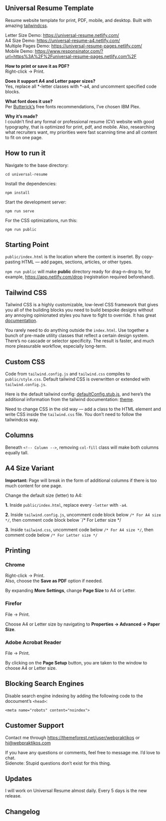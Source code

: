 Universal Resume Template
---------

Resume website template for print, PDF, mobile, and desktop. Built with amazing [tailwindcss](https://tailwindcss.com/).

Letter Size Demo: https://universal-resume.netlify.com/  
A4 Size Demo: https://universal-resume-a4.netlify.com/  
Multiple Pages Demo: https://universal-resume-pages.netlify.com/  
Mobile Demo: https://www.responsinator.com/?url=https%3A%2F%2Funiversal-resume-pages.netlify.com%2F  

**How to print or save it as PDF?**  
Right-click -> Print.

**Does it support A4 and Letter paper sizes?**  
Yes, replace all *-letter classes with *-a4, and uncomment specified code blocks.

**What font does it use?**  
Per [Butterick’s](https://practicaltypography.com/) free fonts recommendations, I’ve chosen IBM Plex.

**Why it’s made?**  
I couldn’t find any formal or professional resume (CV) website with good typography, that is optimized for print, pdf, and mobile. Also, researching what recruiters want, my priorities were fast scanning time and all content to fit on one page. 

How to run it
---------

Navigate to the base directory:

```
cd universal-resume
```

Install the dependencies:

```
npm install
```

Start the development server:

```
npm run serve
```

For the CSS optimizations, run this:

```
npm run public
```

Starting Point
---------

`public/index.html` is the location where the content is insertet. By copy-pasting HTML — add pages, sections, articles, or other types.

`npm run public` will make **public** directory ready for drag-n-drop to, for example, https://app.netlify.com/drop (registration required beforehand).

Tailwind CSS
---------

Tailwind CSS is a highly customizable, low-level CSS framework that gives you all of the building blocks you need to build bespoke designs without any annoying opinionated styles you have to fight to override. It has great [documentation](https://tailwindcss.com/docs/installation). 

You rarely need to do anything outside the `index.html`. Use together a bunch of pre-made utility classes that reflect a certain design system. There’s no cascade or selector specificity. The result is faster, and much more pleasurable workflow, especially long-term.

Custom CSS
---------

Code from `tailwind.config.js` and `tailwind.css` compiles to `public/style.css`. Default tailwind CSS is overwritten or extended with `tailwind.config.js`.

Here is the default tailwind config: [defaultConfig.stub.js](https://github.com/tailwindcss/tailwindcss/blob/master/stubs/defaultConfig.stub.js), and here’s the additional information from the tailwind documentation: [theme](https://tailwindcss.com/docs/theme/#app).

Need to change CSS in the old way — add a class to the HTML element and write CSS inside the `tailwind.css` file. You don’t need to follow the tailwindcss way.

Columns
---------

Beneath `<!-- Column -->`, removing `col-fill` class will make both columns equally tall.

A4 Size Variant
---------

**Important:** Page will break in the form of additional columns if there is too much content for one page.

Change the default size (letter) to A4:

**1.** Inside `public/index.html`, replace every `-letter` with `-a4`.

**2.** Inside `tailwind.config.js`, uncomment code block below `/* For A4 size */`, then comment code block below `/* For Letter size */

**3.** Inside `tailwind.css`, uncomment code below `/* For A4 size */`, then comment code below `/* For Letter size */`

Printing
---------

### Chrome

Right-click -> Print.  
Also, choose the **Save as PDF** option if needed.  

By expanding **More Settings**, change **Page Size** to A4 or Letter.

### Firefor

File -> Print.  

Choose A4 or Letter size by navigating to **Properties -> Advanced -> Paper Size**.

### Adobe Acrobat Reader

File -> Print.  

By clicking on the **Page Setup** button, you are taken to the window to choose A4 or Letter size.

Blocking Search Engines
---------

Disable search engine indexing by adding the following code to the docoument’s `<head>`:

```
<meta name="robots" content="noindex">
```

Customer Support
---------

Contact me through https://themeforest.net/user/webpraktikos or hi@webpraktikos.com

If you have any questions or comments, feel free to message me. I’d love to chat.  
Sidenote: Stupid questions don’t exist for this thing.

Updates
---------

I will work on Universal Resume almost daily. Every 5 days is the new release.

Changelog
---------
